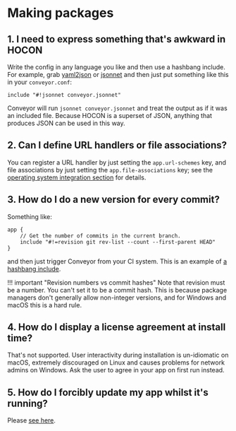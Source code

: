 # Making packages

## 1. I need to express something that's awkward in HOCON

Write the config in any language you like and then use a hashbang include. For example, grab [yaml2json](https://github.com/bronze1man/yaml2json) or [jsonnet](https://jsonnet.org/) and then just put something like this in your `conveyor.conf`:

```
include "#!jsonnet conveyor.jsonnet"
```

Conveyor will run `jsonnet conveyor.jsonnet` and treat the output as if it was an included file. Because HOCON is a superset of JSON, anything that produces JSON can be used in this way.

## 2. Can I define URL handlers or file associations?

You can register a URL handler by just setting the `app.url-schemes` key, and file associations by just setting the `app.file-associations` key; see the [operating system integration section](../configs/os-integration.md) for details. 

## 3. How do I do a new version for every commit?

Something like:

```
app {
    // Get the number of commits in the current branch.
	include "#!=revision git rev-list --count --first-parent HEAD"
}
```

and then just trigger Conveyor from your CI system. This is an example of [a hashbang include](../configs/hocon.md#including-the-output-of-external-commands).

!!! important "Revision numbers vs commit hashes"
    Note that revision must be a number. You can't set it to be a commit hash. This is because package managers don't generally allow non-integer versions, and for Windows and macOS this is a hard rule.

## 4. How do I display a license agreement at install time?

That's not supported. User interactivity during installation is un-idiomatic on macOS, extremely discouraged on Linux and causes problems for network admins on Windows. Ask the user to agree in your app on first run instead.

## 5. How do I forcibly update my app whilst it's running?

Please [see here](../configs/index.md#aggressive-updates). 
